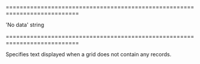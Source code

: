 <!--**
/*-------------------------------------------
    Auto-generated file. Do not modify.
-------------------------------------------

**-->
===========================================================================
<!--default-->'No data'<!--/default-->
<!--type-->string<!--/type-->
===========================================================================

<!--shortDescription-->
Specifies text displayed when a grid does not contain any records.
<!--/shortDescription-->

<!--fullDescription-->

<!--/fullDescription-->